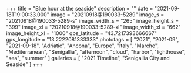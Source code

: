 +++
title = "Blue hour at the seaside"
description = ""
date = "2021-09-18T19:00:33.000"
image = "20210918@190033-5289"
image_s = "20210918@190033-5289-s"
image_width_s = "265"
image_height_s = "399"
image_xl = "20210918@190033-5289-xl"
image_width_xl = "662"
image_height_xl = "1000"
gps_latitude = "43.7217393666667"
gps_longitude = "13.2222081333333"
phototags = [ "2021", "2021-09", "2021-09-18", "Adriatic", "Ancona", "Europe", "Italy", "Marche", "Mediterranean", "Senigallia", "afternoon", "cloud", "harbor", "lighthouse", "sea", "summer" ]
galleries = [ "2021 Timeline", "Senigallia City and Seaside" ]
+++

